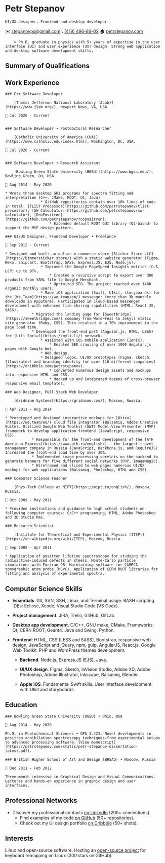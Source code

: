 Petr Stepanov
=============

    UI/UX designer. Frontend and desktop developer.
            
 ✉️ [stepanovps@gmail.com](mailto:stepanovps@gmail.com)
 📞 [(419) 496-86-02](tel:+14194968602)
 🏠 [petrstepanov.com](https://petrstepanov.com/)

        > Ph.D. graduate in physics with 5+ years of expertise in the user interface (UI) and user experience (UX) design. Strong web application and desktop software development skills.

Summary of Qualifications
-------------------------


Work Experience
---------------

    ### C++ Software Developer
    
        [Thomas Jefferson National Laboratory (JLab)](https://www.jlab.org/), Newport News, VA, USA.
    
    📅 Jul 2020 - Current

    
    ### Software Developer • Postdoctoral Researcher
    
        [Catholic University of America (CUA)](https://www.catholic.edu/index.html), Washington, DC, USA.
    
    📅 Jul 2020 - Current

    
    ### Software Developer • Research Assistant
    
        [Bowling Green State University (BGSU)](https://www.bgsu.edu/), Bowling Green, OH, USA.
    
    📅 Aug 2014 - May 2020

    * Wrote three desktop GUI programs for spectra fitting and interpretation (C++, CMake, ROOT, Qt, Java)
                    * GitHub repositories contain over 10k lines of code in total: [TLIST Processor](https://github.com/petrstepanov/tlist-processor), [SW Calculator](https://github.com/petrstepanov/sw-calculator), [RooPositron](https://github.com/petrstepanov/roopositron).
                        * Extended default ROOT GUI library (Qt-based) to support the MVP design pattern.
                    
    ### UI/UX Designer, Frontend Developer • Freelance
    
    📅 Sep 2012 - Current

    * Designed and built an online e-commerce store [Sticker Store LLC](https://bimmersticker.store/) with a static website generator (Figma, Hexo, Snipcart, Bootstrap, SASS, Express.JS, EJS, Node.js).
                    * Improved the Google PageSpeed Insights metrics (CLS, LCP) up to 97%.
                        * Created a recursive script to export over 300 products from YAML file to Google Merchant.
                        * Optimized SEO. The project reached over 1400 organic monthly users.
                    * Made iOS application (Swift, UIkit, storyboards) for the [We.Team](https://we.team/en/) messenger (more than 3k monthly downloads in AppStore). Participated in cloud-based messenger development with enhanced file sharing capabilities (HTML, React JS, SASS).
                * Migrated the landing page for [Sweetbridge](https://sweetbridge.com/) company from WordPress to Jekyll static site generator (Ruby, CSS). This resulted in a 70% improvement in the page load time.
                * Developed the front-end part (Angular.js, HTML, LESS) for [Lili Social](https://myli.li/) network.
                    * Assisted with iOS mobile application (Ionic).
                        * Enabled SEO crawling of over 1000 Angular.js pages with Google bot.
                    * Web design.
                    * Designed logos, UI/UX prototypes (Figma, Sketch, Illustrator) and branding identity for over [10 different companies](https://dribbble.com/petrstepanov).
                        * Converted numerous design assets and mockups into responsive HTML and CSS.
                        * Mocked up and integrated dozens of cross-browser responsive email templates.
                    
    ### Web Designer, Full Stack Web Developer
    
        [Gridnine Systems](https://gridnine.com/), Moscow, Russia.
    
    📅 Apr 2011 - Aug 2014

    * Prototyped and designed interactive mockups for [Otixo](https://we.team/en/) cloud file integrator (Balsamiq, Adobe Creative Suite). Utilized Google Web Toolkit (GWT) Model-View-Presenter (MVP) framework to develop application frontend (JavaScript, responsive CSS).
                * Responsible for the front-end development of the [ATH American Express](https://www.ath.ru/english/) – the largest travel management company in Russia (JavaScript, Backbone.js, and RequireJS). Increased the front-end load time by over 30%.
                * Implemented image processing servlets on the backend to generate banners for five different social networks (PHP, ImageMagic).
                * Wireframed and sliced to web pages numerous UI/UX mockups for web applications (Balsamiq, Photoshop, HTML and CSS).
                
    ### Computer Science Teacher
    
        [Phys-Tech College at MIPT](https://mipt.ru/english/), Moscow, Russia.
    
    📅 Oct 2009 - May 2011

    * Provided instructions and guidance to high school students on following computer courses: C/C++ programming, HTML, Adobe Photoshop and 3D Studio Max.
        
    ### Research Scientist
    
        [Institute for Theoretical and Experimental Physics (ITEP)](https://en.wikipedia.org/wiki/ITEP), Moscow, Russia.
    
    📅 Sep 2008 - Apr 2011

    * Application of positron lifetime spectroscopy for studying the radioactive-induced defects in steels. Monte-Carlo particle simulations with Fortran 95. Maintaining software for CAMECA tomographic atom probe (MSVC). Application of CERN ROOT libraries for fitting and analysis of experimental spectra.
        

Computer Science Skills
-----------------------

* **Essentials**. Git, SVN, SSH, Linux, and Terminal usage. BASH scripting. IDEs: Eclipse, Xcode, Visual Studio Code (VS Code). 
* **Project management**. JIRA, Trello, GitHub, GitLab.

* **Desktop app development**. C/C++, GNU make, CMake. Frameworks: Qt, CERN ROOT, Geant4. Java and Swing. Python.

* **Frontend**: HTML, CSS (LESS and SASS), Bootstrap, responsive web design, JavaScript and jQuery, npm, gulp, AngularJS, React.js. Google Web Toolkit. PHP and WordPress themes development.

    * **Backend**. Node.js, Express.JS (EJS), Java.

    * **UI/UX design**. Figma, Sketch, InVision Studio, Adobe XD, Adobe Photoshop, Adobe Illustrator, Inkscape, Balsamiq, Blender.

    * **Apple iOS**. Fundamental Swift skills. User interface development with UIkit and storyboards.


Education
---------

    ### Bowling Green State University (BGSU) • Ohio, USA

    📅 Aug 2014 - May 2020

    Ph.D. in Photochemical Sciences • GPA 3.423. Novel developments in positron annihilation spectroscopy techniques—from experimental setups to advanced processing software. [View manuscript](https://petrstepanov.com/static/petr-stepanov-dissertation-latest.pdf).
    
    ### British Higher School of Art and Design (BHSAD) • Moscow, Russia

    📅 Dec 2011 - Feb 2012

    Three-month intensive in Graphical Design and Visual Communications. Lectures and hands-on experience in graphic design and user interfaces.
    


Professional Networks
---------------------

* Discover my professional contacts [on LinkedIn](https://www.linkedin.com/in/petrstepanov/en/) (200+ connections).
    * Find examples of my code [on GitHub](https://github.com/petrstepanov/) (50+ repositories).
    * Check out my UI design portfolio [on Dribbble](https://dribbble.com/petrstepanov) (50+ shots).
    

Interests
---------

Linux and open-source software. Hosting an [open-source project](https://github.com/petrstepanov/gnome-macos-remap) for keyboard remapping on Linux (300 stars on GitHub).